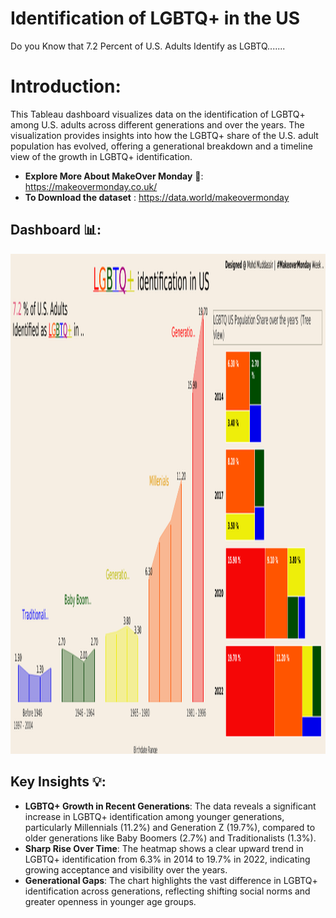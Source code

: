# Identification of LGBTQ+ in the US 
Do you Know that 7.2 Percent of U.S. Adults Identify as LGBTQ.......

# Introduction: 
This Tableau dashboard visualizes data on the identification of LGBTQ+ among U.S. adults across different generations and over the years. The visualization provides insights into how the LGBTQ+ share of the U.S. adult population has evolved, offering a generational breakdown and a timeline view of the growth in LGBTQ+ identification.

- **Explore More About MakeOver Monday** 🔗: https://makeovermonday.co.uk/
- **To Download the dataset** : https://data.world/makeovermonday

## Dashboard 📊: 
<div align="center">
    <img src="https://github.com/mohd-muddassir99/MakeoverMonday-TableauProjects/blob/main/Identification%20of%20LGBTQ%2B%20in%20the%20US%20%7C%7C%20%23MOM%20W23%20-%202024/Identification%20of%20LGBTQ%2B%20in%20the%20US%20__%20%23MakeoverMonday%20Week%2023%20-%202024.png" width="1300px" height="800px">
</div> 

## Key Insights 💡:
- **LGBTQ+ Growth in Recent Generations**: The data reveals a significant increase in LGBTQ+ identification among younger generations, particularly Millennials (11.2%) and Generation Z (19.7%), compared to older generations like Baby Boomers (2.7%) and Traditionalists (1.3%).
- **Sharp Rise Over Time**: The heatmap shows a clear upward trend in LGBTQ+ identification from 6.3% in 2014 to 19.7% in 2022, indicating growing acceptance and visibility over the years.
- **Generational Gaps**: The chart highlights the vast difference in LGBTQ+ identification across generations, reflecting shifting social norms and greater openness in younger age groups.
